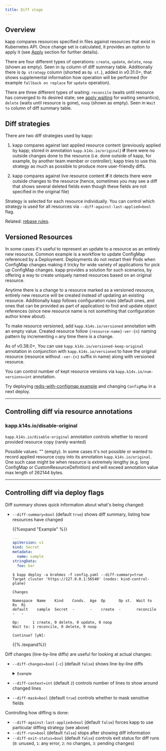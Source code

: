 ```yaml
---
title: Diff stage
---
```


## Overview

kapp compares resources specified in files against resources that exist in Kubernetes API. Once change set is calculated, it provides an option to apply it (see [Apply](apply.md) section for further details).

There are four different types of operations: `create`, `update`, `delete`, `noop` (shown as empty). Seen in `Op` column of diff summary table. Additionally there is `Op strategy` column (shorted as `Op st.`), added in v0.31.0+, that shows supplemental information how operation will be performed (for example `fallback on replace` for `update` operation).

There are three different types of waiting: `reconcile` (waits until resource has converged to its desired state; see [apply waiting](apply-waiting.md) for waiting semantics), `delete` (waits until resource is gone), `noop` (shown as empty). Seen in `Wait to` column of diff summary table.

## Diff strategies

There are two diff strategies used by kapp:

1. kapp compares against last applied resource content (previously applied by kapp; stored in annotation `kapp.k14s.io/original`) **if** there were no outside changes done to the resource (i.e. done outside of kapp, for example, by another team member or controller); kapp tries to use this strategy as much as possible to produce more user-friendly diffs.

2. kapp compares against live resource content **if** it detects there were outside changes to the resource (hence, sometimes you may see a diff that shows several deleted fields even though these fields are not specified in the original file)

Strategy is selected for each resource individually. You can control which strategy is used for all resources via `--diff-against-last-applied=bool` flag.

Related: [rebase rules](config.md/#rebaserules).

## Versioned Resources

In some cases it's useful to represent an update to a resource as an entirely new resource. Common example is a workflow to update ConfigMap referenced by a Deployment. Deployments do not restart their Pods when ConfigMap changes making it tricky for wide variety of applications for pick up ConfigMap changes. kapp provides a solution for such scenarios, by offering a way to create uniquely named resources based on an original resource.

Anytime there is a change to a resource marked as a versioned resource, entirely new resource will be created instead of updating an existing resource. Additionally kapp follows configuration rules (default ones, and ones that can be provided as part of application) to find and update object references (since new resource name is not something that configuration author knew about).

To make resource versioned, add `kapp.k14s.io/versioned` annotation with an empty value. Created resource follow `{resource-name}-ver-{n}` naming pattern by incrementing `n` any time there is a change.

As of v0.38.0+, You can use `kapp.k14s.io/versioned-keep-original` annotation in conjunction with `kapp.k14s.io/versioned` to have the original resource (resource without `-ver-{n}` suffix in name) along with versioned resource.

You can control number of kept resource versions via `kapp.k14s.io/num-versions=int` annotation.

Try deploying [redis-with-configmap example](https://github.com/vmware-tanzu/carvel-kapp/tree/develop/examples/gitops/redis-with-configmap) and changing `ConfigMap` in a next deploy.

---
## Controlling diff via resource annotations

### kapp.k14s.io/disable-original

`kapp.k14s.io/disable-original` annotation controls whether to record provided resource copy (rarely wanted)

Possible values: "" (empty). In some cases it's not possible or wanted to record applied resource copy into its annotation `kapp.k14s.io/original`. One such case might be when resource is extremely lengthy (e.g. long ConfigMap or CustomResourceDefinition) and will exceed annotation value max length of 262144 bytes.

---
## Controlling diff via deploy flags

Diff summary shows quick information about what's being changed:  
- `--diff-summary=bool` (default `true`) shows diff summary, listing how resources have changed  

  {{%expand "Example" %}}
    ```yaml
    ---
    apiVersion: v1
    kind: Secret
    metadata:
      name: sample
    stringData:
      foo: bar
    ```
    ```
    $ kapp deploy -a brahmos -f config.yaml --diff-summary=true 
    Target cluster 'https://127.0.0.1:56540' (nodes: kind-control-plane)
    
    Changes
    
    Namespace  Name    Kind    Conds.  Age  Op      Op st.  Wait to    Rs  Ri  
    default    sample  Secret  -       -    create  -       reconcile  -   -  
    
    Op:      1 create, 0 delete, 0 update, 0 noop
    Wait to: 1 reconcile, 0 delete, 0 noop
    
    Continue? [yN]: 
    ```

  {{% /expand%}}  

Diff changes (line-by-line diffs) are useful for looking at actual changes:

- `--diff-changes=bool` (`-c`) (default `false`) shows line-by-line diffs
  <details>
    <summary><small>Example</small></summary>
  
    ```yaml
    ---
    apiVersion: v1
    kind: Secret
    metadata:
      name: sample
    stringData:
      foo: barbar
    ``` 
    ```
    $ kapp deploy -a brahmos -f config.yaml --diff-changes=true
    ```
  ![diff changes](/images/kapp/diff-changes.png)
  </details>
- `--diff-context=int` (default `2`) controls number of lines to show around changed lines
- `--diff-mask=bool` (default `true`) controls whether to mask sensitive fields

Controlling how diffing is done:

- `--diff-against-last-applied=bool` (default `false`) forces kapp to use particular diffing strategy (see above)
- `--diff-run=bool` (default `false`) stops after showing diff information
- `--diff-exit-status=bool` (default `false`) controls exit status for diff runs (`0`: unused, `1`: any error, `2`: no changes, `3`: pending changes)
